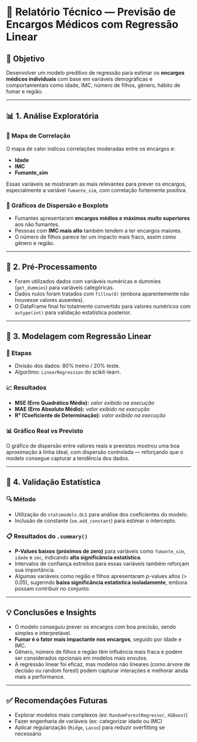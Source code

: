
# 📝 Relatório Técnico — Previsão de Encargos Médicos com Regressão Linear

## 🎯 Objetivo
Desenvolver um modelo preditivo de regressão para estimar os **encargos médicos individuais** com base em variáveis demográficas e comportamentais como idade, IMC, número de filhos, gênero, hábito de fumar e região.

---

## 📊 1. Análise Exploratória

### 🔹 Mapa de Correlação
O mapa de calor indicou correlações moderadas entre os encargos e:
- **Idade**
- **IMC**
- **Fumante_sim**

Essas variáveis se mostraram as mais relevantes para prever os encargos, especialmente a variável `fumante_sim`, com correlação fortemente positiva.

### 🔹 Gráficos de Dispersão e Boxplots
- Fumantes apresentaram **encargos médios e máximos muito superiores** aos não fumantes.
- Pessoas com **IMC mais alto** também tendem a ter encargos maiores.
- O número de filhos parece ter um impacto mais fraco, assim como gênero e região.

---

## 🧹 2. Pré-Processamento
- Foram utilizados dados com variáveis numéricas e dummies (`get_dummies`) para variáveis categóricas.
- Dados nulos foram tratados com `fillna(0)` (embora aparentemente não houvesse valores ausentes).
- O DataFrame final foi totalmente convertido para valores numéricos com `astype(int)` para validação estatística posterior.

---

## 🤖 3. Modelagem com Regressão Linear

### 📌 Etapas
- Divisão dos dados: 80% treino / 20% teste.
- Algoritmo: `LinearRegression` do scikit-learn.

### 📈 Resultados
- **MSE (Erro Quadrático Médio):** _valor exibido na execução_
- **MAE (Erro Absoluto Médio):** _valor exibido na execução_
- **R² (Coeficiente de Determinação):** _valor exibido na execução_

### 📊 Gráfico Real vs Previsto
O gráfico de dispersão entre valores reais e previstos mostrou uma boa aproximação à linha ideal, com dispersão controlada — reforçando que o modelo consegue capturar a tendência dos dados.

---

## 📐 4. Validação Estatística

### 🔍 Método
- Utilização do `statsmodels.OLS` para análise dos coeficientes do modelo.
- Inclusão de constante (`sm.add_constant`) para estimar o intercepto.

### 📋 Resultados do `.summary()`
- **P-Values baixos (próximos de zero)** para variáveis como `fumante_sim`, `idade` e `imc`, indicando **alta significância estatística**.
- Intervalos de confiança estreitos para essas variáveis também reforçam sua importância.
- Algumas variáveis como região e filhos apresentaram p-values altos (> 0.05), sugerindo **baixa significância estatística isoladamente**, embora possam contribuir no conjunto.

---

## 💡 Conclusões e Insights

- O modelo conseguiu prever os encargos com boa precisão, sendo simples e interpretável.
- **Fumar é o fator mais impactante nos encargos**, seguido por idade e IMC.
- Gênero, número de filhos e região têm influência mais fraca e podem ser considerados opcionais em modelos mais enxutos.
- A regressão linear foi eficaz, mas modelos não lineares (como árvore de decisão ou random forest) podem capturar interações e melhorar ainda mais a performance.

---

## ✅ Recomendações Futuras

- Explorar modelos mais complexos (ex: `RandomForestRegressor`, `XGBoost`)
- Fazer engenharia de variáveis (ex: categorizar idade ou IMC)
- Aplicar regularização (`Ridge`, `Lasso`) para reduzir overfitting se necessário
